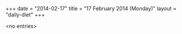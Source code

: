 +++
date = "2014-02-17"
title = "17 February 2014 (Monday)"
layout = "daily-diet"
+++

<p>&lt;no entries&gt;</p>